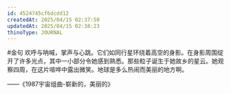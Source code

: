 ```yaml
---
id: 4524745cf6dcdd12
createdAt: 2025/04/15 02:37:50
updatedAt: 2025/04/15 02:38:23
thinoType: JOURNAL
---
```

#金句 欢呼与呐喊，掌声与心跳。它们如同行星环绕着高空的身影。在身影周围绽开了许多光点，其中一小部分令她感到熟悉。那些粒子诞生于她故乡的星云。她观察四周，在这片喧哗中露出微笑。地球是多么热闹而美丽的地方啊。

——《1987宇宙组曲-崭新的，美丽的》